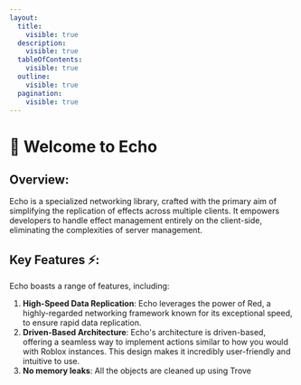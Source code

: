 ```yaml
---
layout:
  title:
    visible: true
  description:
    visible: true
  tableOfContents:
    visible: true
  outline:
    visible: true
  pagination:
    visible: true
---
```


# 👋 Welcome to Echo

## Overview:

Echo is a specialized networking library, crafted with the primary aim of simplifying the replication of effects across multiple clients. It empowers developers to handle effect management entirely on the client-side, eliminating the complexities of server management.

## Key Features ⚡:

Echo boasts a range of features, including:

1. **High-Speed Data Replication**: Echo leverages the power of Red, a highly-regarded networking framework known for its exceptional speed, to ensure rapid data replication.
2. **Driven-Based Architecture**: Echo's architecture is driven-based, offering a seamless way to implement actions similar to how you would with Roblox instances. This design makes it incredibly user-friendly and intuitive to use.
3. **No memory leaks**: All the objects are cleaned up using Trove
